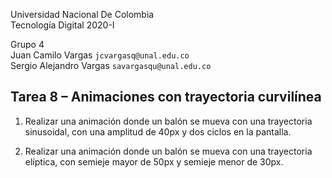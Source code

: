 Universidad Nacional De Colombia\
Tecnología Digital 2020-I

Grupo 4\
Juan Camilo Vargas `jcvargasq@unal.edu.co` \
Sergio Alejandro Vargas `savargasqu@unal.edu.co`

## Tarea 8 – Animaciones con trayectoria curvilínea

1. Realizar una animación donde un balón se mueva con una trayectoria sinusoidal, con una amplitud de 40px y dos ciclos en la pantalla.

2. Realizar una animación donde un balón se mueva con una trayectoria elíptica, con semieje mayor de 50px y semieje menor de 30px.
